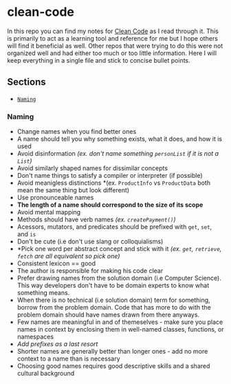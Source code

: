 # clean-code

In this repo you can find my notes for [Clean Code](http://www.amazon.com/Clean-Code-Handbook-Software-Craftsmanship/dp/0132350882/ref=sr_1_1?ie=UTF8&qid=1452837629&sr=8-1&keywords=clean+code) as I read through it. This is primarily to act as a learning tool and reference for me but I hope others will find it beneficial as well. Other repos that were trying to do this were not organized well and had either too much or too little information. Here I will keep everything in a single file and stick to concise bullet points. 


## Sections

* [`Naming`](#naming)

<a name="naming"></a>
### Naming

- Change names when you find better ones
- A name should tell you why something exists, what it does, and how it is used
- Avoid disinformation  *(ex. don't name something `personList` if it is not a `List`)*
- Avoid similarly shaped names for dissimilar concepts
- Don't name things to satisfy a compiler or interpreter (if possible)
- Avoid meanigless distinctions *(ex. `ProductInfo` vs `ProductData` both mean the same thing but look different)
- Use pronounceable names
- **The length of a name should correspond to the size of its scope**
- Avoid mental mapping
- Methods should have verb names *(ex. `createPayment()`)*
- Acessors, mutators, and predicates should be prefixed with `get`, `set`, and `is`
- Don't be cute (i.e don't use slang or colloquialisms)
- *Pick one word per abstract concept and stick with it *(ex. `get`, `retrieve`, `fetch` are all equivalent so pick one)*
- Consistent lexicon == good
- The author is responsible for making his code clear
- Prefer drawing names from the solution domain (i.e Computer Science). This way developers don't have to be domain experts to know what something means.
- When there is no technical (i.e solution domain) term for something, borrow from the problem domain. Code that has more to do with the problem domain should have names drawn from there anyways.
- Few names are meaningful in and of themeselves - make sure you place names in context by enclosing them in well-named classes, functions, or namespaces
- *Add prefixes as a last resort*
- Shorter names are generally better than longer ones - add no more context to a name than is necessary 
- Choosing good names requires good descriptive skills and a shared cultural background

